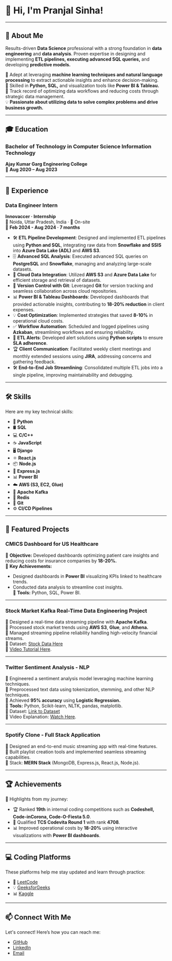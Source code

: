 # 👋 Hi, I'm **Pranjal Sinha**!  

---

## 🚀 About Me  
Results-driven **Data Science** professional with a strong foundation in **data engineering** and **data analysis**. Proven expertise in designing and implementing **ETL pipelines, executing advanced SQL queries,** and developing **predictive models.**  

🔹 Adept at leveraging **machine learning techniques and natural language processing** to extract actionable insights and enhance decision-making.  
🔹 Skilled in **Python, SQL,** and visualization tools like **Power BI & Tableau.**  
🔹 Track record of optimizing data workflows and reducing costs through strategic data management.  
💡 **Passionate about utilizing data to solve complex problems and drive business growth.**  

---

## 🎓 **Education**

### **Bachelor of Technology in Computer Science Information Technology**  
**Ajay Kumar Garg Engineering College**  
📆 **Aug 2020 – Aug 2023**

---

## 💼 **Experience**

### **Data Engineer Intern**  
**Innovaccer · Internship**  
📍 Noida, Uttar Pradesh, India · 🏢 On-site  
📆 **Feb 2024 - Aug 2024 · 7 months**  

- 🛠️ **ETL Pipeline Development**: Designed and implemented ETL pipelines using **Python and SQL**, integrating raw data from **Snowflake and SSIS** into **Azure Data Lake (ADL)** and **AWS S3**.  
- 🗄️ **Advanced SQL Analysis**: Executed advanced SQL queries on **PostgreSQL** and **Snowflake**, managing and analyzing large-scale datasets.  
- 💾 **Cloud Data Integration**: Utilized **AWS S3** and **Azure Data Lake** for efficient storage and retrieval of datasets.  
- 🔧 **Version Control with Git**: Leveraged **Git** for version tracking and seamless collaboration across cloud repositories.  
- 📊 **Power BI & Tableau Dashboards**: Developed dashboards that provided actionable insights, contributing to **18-20% reduction** in client expenses.  
- 💡 **Cost Optimization**: Implemented strategies that saved **8-10%** in operational cloud costs.  
- ✅ **Workflow Automation**: Scheduled and logged pipelines using **Azkaban**, streamlining workflows and ensuring reliability.  
- 🚀 **ETL Alerts**: Developed alert solutions using **Python scripts** to ensure **SLA adherence**.  
- 🏆 **Client Communication**: Facilitated weekly client meetings and monthly extended sessions using **JIRA**, addressing concerns and gathering feedback.  
- 🛠️ **End-to-End Job Streamlining**: Consolidated multiple ETL jobs into a single pipeline, improving maintainability and debugging.

---

## 🛠 Skills  
Here are my key technical skills:  

- 🐍 **Python**  
- 🛢️ **SQL**  
- 💻 **C/C++**  
- ☕ **JavaScript**  
- 🖥️ **Django**  
- ⚛️ **React.js**  
- 📦 **Node.js**  
- 🚀 **Express.js**  
- 📊 **Power BI**  
- ☁️ **AWS (S3, EC2, Glue)**  
- 🔗 **Apache Kafka**  
- 🔧 **Redis**  
- 🐙 **Git**  
- ⚙️ **CI/CD Pipelines**  

---

## 📂 **Featured Projects**

### **CMICS Dashboard for US Healthcare**
🔹 **Objective:** Developed dashboards optimizing patient care insights and reducing costs for insurance companies by **18-20%.**  
🔹 **Key Achievements:**  
- Designed dashboards in **Power BI** visualizing KPIs linked to healthcare trends.  
- Conducted data analysis to streamline cost insights.  
🔹 **Tools:** Python, SQL, Power BI.

---

### **Stock Market Kafka Real-Time Data Engineering Project**
🔹 Designed a real-time data streaming pipeline with **Apache Kafka**.  
🔹 Processed stock market trends using **AWS S3**, **Glue**, and **Athena.**  
🔹 Managed streaming pipeline reliability handling high-velocity financial streams.  
🔹 Dataset: [Stock Data Here](https://github.com/Pranjal2690/Stock_market_Data_Analysis_using_Kafka/blob/main/indexProcessed.csv)  
🔹 [Video Tutorial Here](https://www.youtube.com/embed/KerNf0NANMo).  

---

### **Twitter Sentiment Analysis - NLP**  
🔹 Engineered a sentiment analysis model leveraging machine learning techniques.  
🔹 Preprocessed text data using tokenization, stemming, and other NLP techniques.  
🔹 Achieved **95% accuracy** using **Logistic Regression.**  
🔹 **Tools:** Python, Scikit-learn, NLTK, pandas, matplotlib.  
🔹 Dataset: [Link to Dataset](https://datahack.analyticsvidhya.com/contest/practice-problem-twitter-sentiment-analysis/)  
🔹 Video Explanation: [Watch Here](https://youtu.be/RLfUyn3HoaE).

---

### **Spotify Clone - Full Stack Application**  
🔹 Designed an end-to-end music streaming app with real-time features.  
🔹 Built playlist creation tools and implemented seamless streaming capabilities.  
🔹 Stack: **MERN Stack** (MongoDB, Express.js, React.js, Node.js).  

---

## 🏆 **Achievements**  

🎯 Highlights from my journey:  

- 🏆 Ranked **19th** in internal coding competitions such as **Codeshell, Code-inCorona, Code-O-Fiesta 5.0**.  
- 🥇 Qualified **TCS Codevita Round 1** with rank **4708**.  
- 📊 Improved operational costs by **18-20%** using interactive visualizations with **Power BI dashboards**.

---

## 💻 **Coding Platforms**  

These platforms help me stay updated and learn through practice:  

- 🧠 [LeetCode](https://leetcode.com/u/pranjal2690/)  
- 💡 [GeeksforGeeks](https://www.geeksforgeeks.org/user/ppranjalsinha/)  
- 📊 [Kaggle](https://www.kaggle.com/ppranjalsinha)

---

## 📫 Connect With Me  
Let's connect! Here’s how you can reach me:  

- [GitHub](https://github.com/Pranjal2690)  
- [LinkedIn](https://www.linkedin.com/in/pranjal68/)  
- [Email](https://mail.google.com/mail/u/0/#inbox)  
